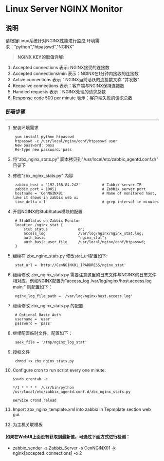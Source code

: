 Linux Server NGINX Monitor
===

说明
----
请根据Linux系统针对NGINX性能进行监控,环境需求："python","htpasswd","NGINX"

> **NGINX KEY的取值详解:**

1. Accepted connections 			表示: NGINX接受的连接数
2. Accepted connections\min			表示：NGINX在1分钟内接收的连接数
3. Active connections				表示：NGINX当前活跃的连接数又称 "并发数"
4. Keepalive connections			表示：客户端与NGINX保持连接数
5. Handled requests					表示：NGINX处理的请求总数
6. Response code 500 per minute		表示：客户端失败的请求总数


### 部署步骤
----

1. 安装环境需求

		yum install python htpasswd
		htpasswd -c /usr/local/nginx/conf/htpasswd user
		New password: pass
		Re-type new password: pass

2. 将"zbx_nginx_stats.py" 脚本拷贝到"/usr/local/etc/zabbix_agentd.conf.d/" 目录下

3. 修改"zbx_nginx_stats.py" 内容

		zabbix_host = '192.168.84.242'   		# Zabbix server IP
		zabbix_port = 10051                     # Zabbix server port
		hostname = 'CenNGINX01'   	            # Name of monitored host, like it shows in zabbix web ui
		time_delta = 1                          # grep interval in minutes

4. 开启NGINX的StubStatus模块的配置

		# StubStatus on Zabbix Monitor
		location /nginx_stat {
			stub_status              on;
			access_log               /var/log/nginx/nginx_stat.log;
			auth_basic               "nginx_stat";
			auth_basic_user_file     /usr/local/nginx/conf/htpasswd;
		}

5. 继续在 zbx_nginx_stats.py 修改stat_url配置如下:

		stat_url = 'http://CenNGINX01_IPADDRESS/nginx_stat'
		
6. 继续修改 zbx_nginx_stats.py 需要注意这里的日志文件与NGINX的日志文件相对应。例如NGINX配置为"access_log  /var/log/nginx/host.access.log  main;" 则配置如下：

		nginx_log_file_path = '/var/log/nginx/host.access.log'

7. 继续修改 zbx_nginx_stats.py 的配置

		# Optional Basic Auth
		username = 'user'
		password = 'pass'

8. 继续配置临时文件，配置如下：

		seek_file = '/tmp/nginx_log_stat'
		
9. 授权文件

		chmod +x zbx_nginx_stats.py
		
10. Configure cron to run script every one minute:

		$sudo crontab -e
		
		*/1 * * * *  /usr/bin/python /usr/local/etc/zabbix_agentd.conf.d/zbx_nginx_stats.py
		
		service crond reload

11. Import zbx_nginx_template.xml into zabbix in Tepmplate section web gui.

12. 为主机关联模板


#### 如果在WebUI上面没有获取到最新值，可通过下面方式进行检测：

* zabbix_sender -z Zabbix_Server -s CenNGINX01 -k nginx[accepted_connections] -o 2
